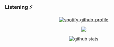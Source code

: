 ### Listening ⚡
<center> 


[![spotify-github-profile](https://spotify-github-profile.vercel.app/api/view?uid=w1nderchild&cover_image=true&theme=novatorem)](https://spotify-github-profile.vercel.app/api/view?uid=w1nderchild&redirect=true)

![](https://komarev.com/ghpvc/?username=phelstab&color=grey)


![github stats](https://github-readme-stats.vercel.app/api?username=phelstab&show_icons=true&theme=dark)
</center>
